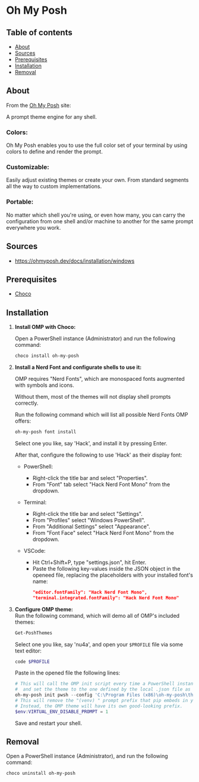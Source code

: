 # Oh My Posh

## Table of contents
* [About](#about)
* [Sources](#sources)
* [Prerequisites](#prerequisites)
* [Installation](#installation)
* [Removal](#removal)


## About
From the [Oh My Posh](https://ohmyposh.dev/) site:

A prompt theme engine for any shell.

### Colors:
Oh My Posh enables you to use the full color set of your terminal by using colors to define and render the prompt.

### Customizable:
Easily adjust existing themes or create your own. From standard segments all the way to custom implementations.

### Portable:
No matter which shell you're using, or even how many, you can carry the configuration from one shell and/or machine to another for the same prompt everywhere you work.


## Sources
* https://ohmyposh.dev/docs/installation/windows


## Prerequisites
* [Choco](https://github.com/yuval-ro/guides/blob/master/choco/choco.md)


## Installation

1. **Install OMP with Choco:**

    Open a PowerShell instance (Administrator) and run the following command:
    ```powershell
    choco install oh-my-posh
    ```

1. **Install a Nerd Font and configurate shells to use it:**

    OMP requires "Nerd Fonts", which are monospaced fonts augmented with symbols and icons.
    
    Without them, most of the themes will not display shell prompts correctly.
    
    Run the following command which will list all possible Nerd Fonts OMP offers:
    ```powershell
    oh-my-posh font install
    ```
    
    Select one you like, say 'Hack', and install it by pressing Enter.

    After that, configure the following to use 'Hack' as their display font:

    * PowerShell:
        * Right-click the title bar and select "Properties".
        * From "Font" tab select "Hack Nerd Font Mono" from the dropdown.
    
    * Terminal:
        * Right-click the title bar and select "Settings".
        * From "Profiles" select "Windows PowerShell".
        * From "Additional Settings" select "Appearance".
        * From "Font Face" select "Hack Nerd Font Mono" from the dropdown.

    * VSCode:
        * Hit Ctrl+Shift+P, type "settings.json", hit Enter.
        * Paste the following key-values inside the JSON object in the openeed file, replacing the placeholders with your installed font's name:
            ```json
            "editor.fontFamily": "Hack Nerd Font Mono",
            "terminal.integrated.fontFamily": "Hack Nerd Font Mono"
            ```

1. **Configure OMP theme:**  
    Run the following command, which will demo all of OMP's included themes:
    ```PowerShell
    Get-PoshThemes
    ```
    
    Select one you like, say 'nu4a', and open your `$PROFILE` file via some text editor:
    ```powershell
    code $PROFILE
    ```

    Paste in the opened file the following lines:
    ```PowerShell
    # This will call the OMP init script every time a PowerShell instance is started,
    #  and set the theme to the one defined by the local .json file as follows:
    oh-my-posh init pwsh --config 'C:\Program Files (x86)\oh-my-posh\themes\nu4a.omp.json' | Invoke-Expression
    # This will remove the "(venv) " prompt prefix that pip embeds in your shell whenver you are within an activated venv.
    # Instead, the OMP theme will have its own good-looking prefix.
    $env:VIRTUAL_ENV_DISABLE_PROMPT = 1
    ```

    Save and restart your shell.


## Removal
Open a PowerShell instance (Administrator), and run the following command:
```powershell
choco uninstall oh-my-posh
```
